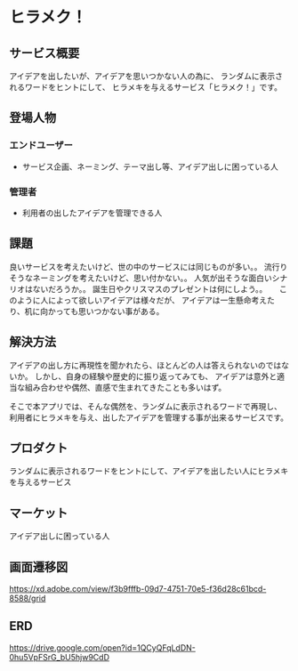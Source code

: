 # ヒラメク！

## サービス概要
アイデアを出したいが、アイデアを思いつかない人の為に、
ランダムに表示されるワードをヒントにして、
ヒラメキを与えるサービス「ヒラメク！」です。

## 登場人物
### エンドユーザー
- サービス企画、ネーミング、テーマ出し等、アイデア出しに困っている人
### 管理者
- 利用者の出したアイデアを管理できる人

## 課題
良いサービスを考えたいけど、世の中のサービスには同じものが多い。。
流行りそうなネーミングを考えたいけど、思い付かない。。
人気が出そうな面白いシナリオはないだろうか。。
誕生日やクリスマスのプレゼントは何にしよう。。
　
このように人によって欲しいアイデアは様々だが、
アイデアは一生懸命考えたり、机に向かっても思いつかない事がある。

## 解決方法
アイデアの出し方に再現性を聞かれたら、ほとんどの人は答えられないのではないか。
しかし、自身の経験や歴史的に振り返ってみても、
アイデアは意外と適当な組み合わせや偶然、直感で生まれてきたことも多いはず。

そこで本アプリでは、そんな偶然を、ランダムに表示されるワードで再現し、
利用者にヒラメキを与え、出したアイデアを管理する事が出来るサービスです。

## プロダクト
ランダムに表示されるワードをヒントにして、アイデアを出したい人にヒラメキを与えるサービス

## マーケット
アイデア出しに困っている人

## 画面遷移図
https://xd.adobe.com/view/f3b9fffb-09d7-4751-70e5-f36d28c61bcd-8588/grid

## ERD
https://drive.google.com/open?id=1QCyQFqLdDN-0hu5VpFSrG_bU5hjw9CdD
